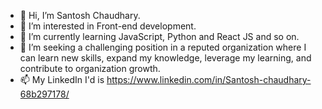 - 👋 Hi, I’m Santosh Chaudhary.
- 👀 I’m interested in Front-end development.
- 🌱 I’m currently learning JavaScript, Python and React JS and so on.
- 💞️ I’m seeking a challenging position in a reputed organization where I can learn new skills, expand my knowledge, leverage my learning, and contribute to organization growth.
- 📫 My LinkedIn I'd is https://www.linkedin.com/in/Santosh-chaudhary-68b297178/

<!---
officialsantosh/officialsantosh is a ✨ special ✨ repository because its `README.md` (this file) appears on your GitHub profile.
You can click the Preview link to take a look at your changes.
--->
